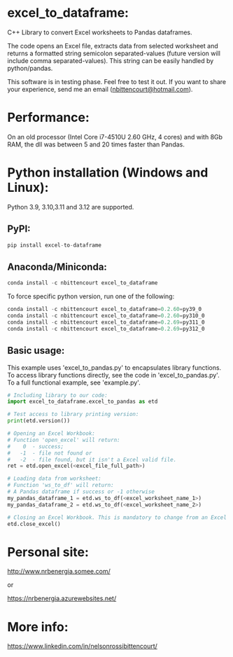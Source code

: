 # excel_to_dataframe:
C++ Library to convert Excel worksheets to Pandas dataframes.

The code opens an Excel file, extracts data from selected worksheet and returns a formatted string semicolon separated-values 
(future version will include comma separated-values). This string can be easily handled by python/pandas.

This software is in testing phase. Feel free to test it out. If you want to share your experience, send me an email (nbittencourt@hotmail.com).

# Performance:
On an old processor (Intel Core i7-4510U 2.60 GHz, 4 cores) and with 8Gb RAM, the dll was between 5 and 20 times faster than Pandas.


# Python installation (Windows and Linux):

Python 3.9, 3.10,3.11 and 3.12 are supported.

## PyPI:
```Python
pip install excel-to-dataframe
```

## Anaconda/Miniconda:
```Python
conda install -c nbittencourt excel_to_dataframe
```

To force specific python version, run one of the following:
```Python
conda install -c nbittencourt excel_to_dataframe=0.2.60=py39_0
conda install -c nbittencourt excel_to_dataframe=0.2.60=py310_0
conda install -c nbittencourt excel_to_dataframe=0.2.69=py311_0
conda install -c nbittencourt excel_to_dataframe=0.2.69=py312_0
```

## Basic usage:

This example uses 'excel_to_pandas.py' to encapsulates library functions. 
To access library functions directly, see the code in 'excel_to_pandas.py'.
To a full functional example, see 'example.py'.


```Python
# Including library to our code:
import excel_to_dataframe.excel_to_pandas as etd   

# Test access to library printing version:
print(etd.version())

# Opening an Excel Workbook:
# Function 'open_excel' will return:
# 	 0 	- success;
#   -1 	- file not found or
#   -2 	- file found, but it isn't a Excel valid file.
ret = etd.open_excel(<excel_file_full_path>) 

# Loading data from worksheet:
# Function 'ws_to_df' will return:
# A Pandas dataframe if success or -1 otherwise
my_pandas_dataframe_1 = etd.ws_to_df(<excel_worksheet_name_1>) 
my_pandas_dataframe_2 = etd.ws_to_df(<excel_worksheet_name_2>) 

# Closing an Excel Workbook. This is mandatory to change from an Excel File to another.
etd.close_excel()

```

# Personal site:
http://www.nrbenergia.somee.com/  

or

https://nrbenergia.azurewebsites.net/

# More info:
https://www.linkedin.com/in/nelsonrossibittencourt/
